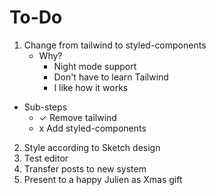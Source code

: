 # To-Do

1. Change from tailwind to styled-components
   - Why?
     - Night mode support
     - Don't have to learn Tailwind
     - I like how it works

- Sub-steps
  - ✓ Remove tailwind
  - x Add styled-components

2. Style according to Sketch design
3. Test editor
4. Transfer posts to new system
5. Present to a happy Julien as Xmas gift
